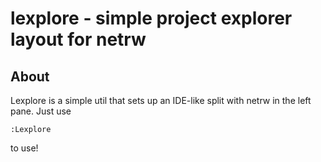 # lexplore - simple project explorer layout for netrw

## About

Lexplore is a simple util that sets up an IDE-like split with netrw in the
left pane. Just use

    :Lexplore

to use!
